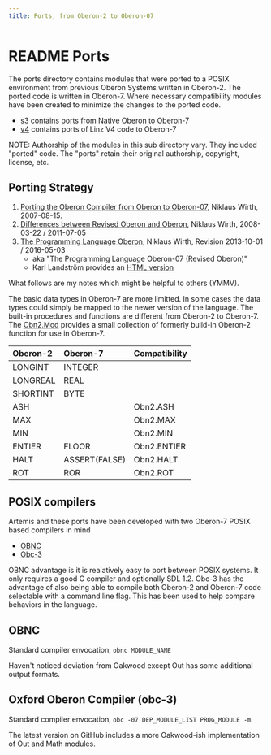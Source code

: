 ```yaml
---
title: Ports, from Oberon-2 to Oberon-07
---
```


README Ports
============


The ports directory contains modules that were ported to a
POSIX environment from previous Oberon Systems written in 
Oberon-2. The ported code is written in Oberon-7. Where necessary
compatibility modules have been created to minimize the changes
to the ported code.

- [s3](s3/) contains ports from Native Oberon to Oberon-7
- [v4](v4/) contains ports of Linz V4 code to Oberon-7

NOTE: Authorship of the modules in this sub directory vary.
They included "ported" code. The "ports" retain their original
authorship, copyright, license, etc.

Porting Strategy
----------------

1. [Porting the Oberon Compiler from Oberon to Oberon-07](https://people.inf.ethz.ch/wirth/Oberon/PortingOberon.pdf), Niklaus Wirth, 2007-08-15.
2. [Differences between Revised Oberon and Oberon](https://people.inf.ethz.ch/wirth/Oberon/Oberon07.pdf), Niklaus Wirth, 2008-03-22 / 2011-07-05
3. [The Programming Language Oberon](https://people.inf.ethz.ch/wirth/Oberon/Oberon07.Report.pdf), Niklaus Wirth, Revision 2013-10-01 / 2016-05-03
    - aka "The Programming Language Oberon-07 (Revised Oberon)"
    - Karl Landström provides an [HTML version](http://miasap.se/obnc/oberon-report.html)

What follows are my notes which might be helpful to others (YMMV).

The basic data types in Oberon-7 are more limitted. In some cases the
data types could simply be mapped to the newer version of the language.
The built-in procedures and functions are different from Oberon-2 to
Oberon-7. The [Obn2.Mod](Obn2.Mod) provides a small collection of
formerly build-in Oberon-2 function for use in Oberon-7.


| Oberon-2 | Oberon-7      | Compatibility  |
|:---------|:--------------|:---------------|
| LONGINT  | INTEGER       |                |
| LONGREAL | REAL          |                |
| SHORTINT | BYTE          |                |
| ASH      |               | Obn2.ASH       |
| MAX      |               | Obn2.MAX       |
| MIN      |               | Obn2.MIN       |
| ENTIER   | FLOOR         | Obn2.ENTIER    |
| HALT     | ASSERT(FALSE) | Obn2.HALT      |
| ROT      | ROR           | Obn2.ROT       |


POSIX compilers
---------------

Artemis and these ports have been developed with two Oberon-7
POSIX based compilers in mind

- [OBNC](https://)
- [Obc-3](https://github.com/Spivoxity/Obc-3 "aka Oxford Oberon Compiler")

OBNC advantage is it is realatively easy to port between POSIX systems.
It only requires a good C compiler and optionally SDL 1.2. Obc-3 has the
advantage of also being able to compile both Oberon-2 and Oberon-7
code selectable with a command line flag. This has been used to help
compare behaviors in the language.


OBNC
----

Standard compiler envocation, `obnc MODULE_NAME`

Haven't noticed deviation from Oakwood except Out has some
additional output formats.


Oxford Oberon Compiler (obc-3)
------------------------------

Standard compiler envocation, `obc -07 DEP_MODULE_LIST PROG_MODULE -m`

The latest version on GitHub includes a more Oakwood-ish
implementation of Out and Math modules.


